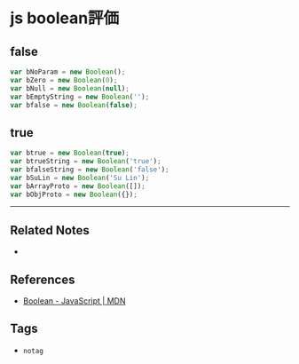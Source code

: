 # js boolean評価
## false
```js
var bNoParam = new Boolean();
var bZero = new Boolean(0);
var bNull = new Boolean(null);
var bEmptyString = new Boolean('');
var bfalse = new Boolean(false);
```
## true
```js
var btrue = new Boolean(true);
var btrueString = new Boolean('true');
var bfalseString = new Boolean('false');
var bSuLin = new Boolean('Su Lin');
var bArrayProto = new Boolean([]);
var bObjProto = new Boolean({});
```

---
## Related Notes
- 

## References
- [Boolean - JavaScript | MDN](https://developer.mozilla.org/ja/docs/Web/JavaScript/Reference/Global_Objects/Boolean)

## Tags
- `notag`